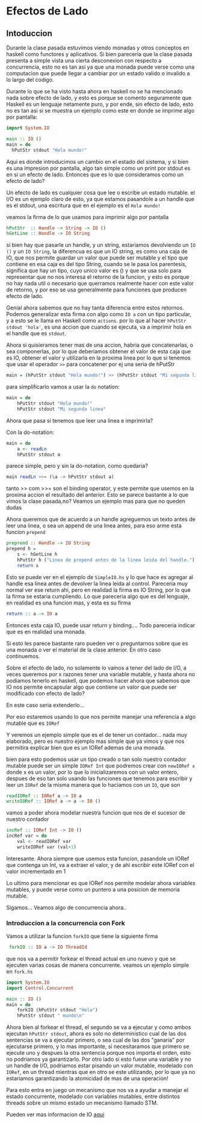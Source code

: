 # Efectos de Lado

## Intoduccion

Durante la clase pasada estuvimos viendo monadas y otros conceptos en haskell como functores y aplicativos. Si bien pareceria que la clase pasada presenta a simple vista una cierta desconexion con respecto a concurrencia, esto no es tan asi ya que una monada puede verse como una computacion que puede llegar a cambiar por un estado valido o invalido a lo largo del codigo.

Durante lo que se ha visto hasta ahora en haskell no se ha mencionado nada sobre efecto de lado, y esto es porque se comento seguramente que Haskell es un lenguaje netamente puro, y por ende, sin efecto de lado, esto no es tan asi si se muestra un ejemplo como este en donde se imprime algo por pantalla:

```haskell
import System.IO

main :: IO ()
main = do
  hPutStr stdout "Hola mundo!"
```

Aqui es donde introducimos un cambio en el estado del sistema, y si bien es una impresion por pantalla, algo tan simple como un print por stdout es en si un efecto de lado. Entonces que es lo que consideramos como un efecto de lado?

Un efecto de lado es cualquier cosa que lee o escribe un estado mutable. el I/O es un ejemplo claro de esto, ya que estamos pasandole a un handle que es el stdout, una escritura que en el ejemplo es el `Hola mundo!`

veamos la firma de lo que usamos para imprimir algo por pantalla

```haskell
hPutStr  :: Handle -> String -> IO ()
hGetLine :: Handle -> IO String
```

si bien hay que pasarle un handle, y un string, estariamos devolviendo un `IO ()` y un `IO String`, la diferencua es que un IO string, es como una caja de IO, que nos permite guardar un valor que puede ser mutable y el tipo que contiene en esa caja es del tipo String, cuando se le pasa los parentesis, significa que hay un tipo, cuyo unico valor es () y que se usa solo para representar que no nos interesa el retorno de la funcion, y esto es porque no hay nada util o necesario que querramos realmente hacer con este valor de retorno, y por eso se usa generalmente para funciones que producen efecto de lado.

Genial ahora sabemos que no hay tanta diferencia entre estos retornos. Podemos generalizar esta firma con algo como `IO a` con un tipo particular, y a esto se le llama en Haskell como `actions`. por lo que al hacer `hPutStr stdout 'hola'`, es una accion que cuando se ejecuta, va a imprimir hola en el handle que es `stdout`.

Ahora si quisieramos tener mas de una accion, habria que concatenarlas, o sea componerlas, por lo que deberiamos obtener el valor de esta caja que es IO, obtener el valor y utilizarla en la proxima linea por lo que si tenemos que usar el operador `>>` para concatener por ej una seria de hPutStr

```haskell
main = (hPutStr stdout "Hola mundo!") >> (hPutStr stdout "Mi segunda linea")
```

para simplificarlo vamos a usar la `do` notation:

```haskell
main = do
    hPutStr stdout "Hola mundo!"
    hPutStr stdout "Mi segunda linea"
```

Ahora que pasa si tenemos que leer una linea e imprimirla?

Con la do-notation:

```haskell
main = do
    a <- readLn
    hPutStr stdout a
```

parece simple, pero y sin la do-notation, como quedaria?


```haskell
main readLn >>= (\a -> hPutStr stdout a)
```

tanto >> com >>= son el binding operator, y este permite que usemos en la proxima accion el resultado del anterior. Esto se parece bastante a lo que vimos la clase pasada,no? Veamos un ejemplo mas para que no queden dudas

Ahora queremos que de acuerdo a un handle agreguemos un texto antes de leer una linea, o sea un append de una linea antes, para eso arme esta funcion `prepend`

```haskell
preprend :: Handle -> IO String
prepend h = 
    s <- hGetLine h
    hPutStr h ("Linea de prepend antes de la linea leida del handle.")
    return s
```

Esto se puede ver en el ejemplo de `SimpleIO.hs` y lo que hace es agregar al handle esa linea antes de devolver la linea leida al control. Pareceria muy normal ver ese return ahi, pero en realidad la firma es IO String, por lo que la firma se estaria cumpliendo. Lo que pareceria algo que es del lenguaje, en realidad es una funcion mas, y esta es su firma

```haskell
return :: a -> IO a
```

Entonces esta caja IO, puede usar return y binding.... Todo pareceria indicar que es en realidad una monada. 

Si esto les parece bastante raro pueden ver o preguntarnos sobre que es una monada o ver el material de la clase anterior. En otro caso continuemos.

Sobre el efecto de lado, no solamente lo vamos a tener del lado de I/O, a veces queremos por x razones tener una variable mutable, y hasta ahora no podiamos tenerlo en haskell, que podemos hacer ahora que sabemos que IO nos permite encapsular algo que contiene un valor que puede ser modificado con efecto de lado? 

En este caso seria extenderlo...

Por eso estaremos usando lo que nos permite manejar una referencia a algo mutable que es `IORef`

Y veremos un ejemplo simple que es el de tener un contador... nada muy elaborado, pero es nuestro ejemplo mas simple que ya vimos y que nos permitira explicar bien que es un IORef ademas de una monada.

bien para esto podemos usar un tipo creado o tan solo nuestro contador mutable puede ser un simple `IORef Int` que podremos crear con `newIORef x` donde x es un valor, por lo que lo inicializaremos con un valor entero, despues de eso tan solo usando las funciones que tenemos para escribir y leer un `IORef` de la misma manera que lo haciamos con un `IO`, que son 

```haskell
readIORef :: IORef a -> IO a
writeIORef :: IORef a -> a -> IO ()
```

vamos a poder ahora modelar nuestra funcion que nos de el sucesor de nuestro contador

```haskell
incRef :: IORef Int -> IO ()
incRef var = do
    val <- readIORef var
    writeIORef var (val+1)
```

Interesante. Ahora siempre que usemos esta funcion, pasandole un IORef que contenga un Int, va a extraer el valor, y de ahi escribir este IORef con el valor incrementado en 1

Lo ultimo para mencionar es que IORef nos permite modelar ahora variables mutables, y puede verse como un puntero a una posicion de memoria mutable.

Sigamos... Veamos algo de concurrencia ahora..

### Introduccion a la concurrencia con Fork

Vamos a utilizar la funcion `forkIO` que tiene la siguiente firma

```haskell
 forkIO :: IO a -> IO ThreadId
```

que nos va a permitir forkear el thread actual en uno nuevo y que se ejecuten varias cosas de manera concurrente. veamos un ejemplo simple en `fork.hs`

```haskell
import System.IO
import Control.Concurrent

main :: IO ()
main = do 
    forkIO (hPutStr stdout "Hola")
    hPutStr stdout " mundo\n"
```

Ahora bien al forkear el thread, el segundo se va a ejecutar y como ambos ejecutan `hPutStr stdout`, ahora es solo no deterministico cual de las dos sentencias se va a ejecutar primero, o sea cual de las dos "ganaria" por ejecutarse primero, y lo mas importante, si necesitaramos que primero se ejecute uno y despues la otra sentencia porque nos importa el orden, esto no podriamos ya garantizarlo. Por otro lado si esto fuese una variable y no un handle de I/O, podriamos estar pisando un valor mutable, modelado con `IORef`, en un thread mientras que en otro se este utilizando, por lo que ya no estariamos garantizando la atomicidad de mas de una operacion!

Para esto entra en juego un mecanismo que nos va a ayudar a manejar el estado concurrente, modelado con variables mutables, entre distintos threads sobre un mismo estado un mecanismo llamado STM.


Pueden ver mas informacion de IO [aqui](https://www.haskell.org/tutorial/io.html)
